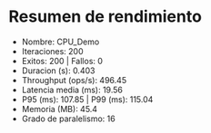 ﻿# Resumen de rendimiento
- Nombre: CPU_Demo
- Iteraciones: 200
- Exitos: 200  |  Fallos: 0
- Duracion (s): 0.403
- Throughput (ops/s): 496.45
- Latencia media (ms): 19.56
- P95 (ms): 107.85  |  P99 (ms): 115.04
- Memoria (MB): 45.4
- Grado de paralelismo: 16
